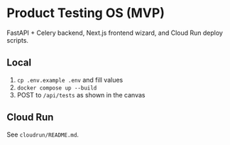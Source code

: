 # Product Testing OS (MVP)

FastAPI + Celery backend, Next.js frontend wizard, and Cloud Run deploy scripts.

## Local
1) `cp .env.example .env` and fill values
2) `docker compose up --build`
3) POST to `/api/tests` as shown in the canvas

## Cloud Run
See `cloudrun/README.md`.
